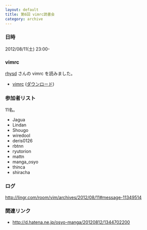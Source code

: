 ```yaml
---
layout: default
title: 第6回 vimrc読書会
category: archive
---
```


### 日時
2012/08/11(土) 23:00-

### vimrc
[rhysd](https://github.com/rhysd) さんの vimrc を読みました。

- [vimrc](https://github.com/rhysd/dotfiles/blob/8228ebaeab0e022ee7161d0eb9fc633876b0be41/vimrc) ([ダウンロード](https://raw.github.com/rhysd/dotfiles/8228ebaeab0e022ee7161d0eb9fc633876b0be41/vimrc))

### 参加者リスト

11名。

- Jagua
- Lindan
- Shougo
- wiredool
- deris0126
- rbtnn
- ryutorion
- mattn
- manga_osyo
- thinca
- shiracha


### ログ
<http://lingr.com/room/vim/archives/2012/08/11#message-11349514>

### 関連リンク
- <http://d.hatena.ne.jp/osyo-manga/20120812/1344702200>
